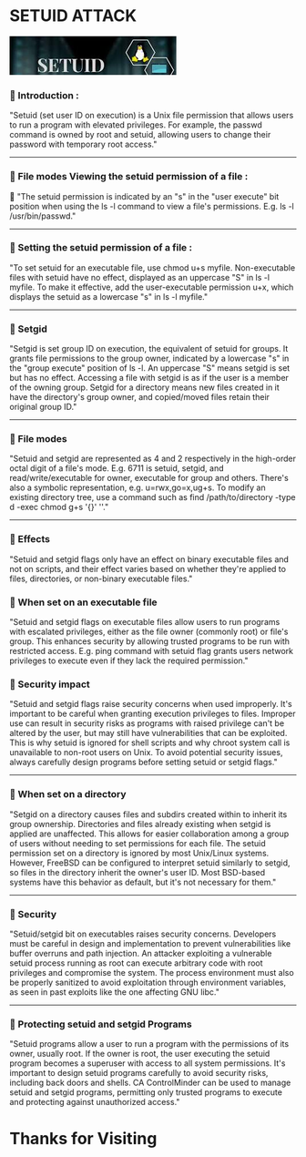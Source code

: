  SETUID ATTACK
=============

![logo](logo.jpeg)

### 🌟️ Introduction :

"Setuid (set user ID on execution) is a Unix file permission that allows users to run a program with elevated privileges. For example, the passwd command is owned by root and setuid, allowing users to change their password with temporary root access."
  

* * *

### 🌟️ File modes Viewing the setuid permission of a file :

🌟️ "The setuid permission is indicated by an "s" in the "user execute" bit position when using the ls -l command to view a file's permissions. E.g. ls -l /usr/bin/passwd."

* * *

### 🌟️ Setting the setuid permission of a file :

"To set setuid for an executable file, use chmod u+s myfile. Non-executable files with setuid have no effect, displayed as an uppercase "S" in ls -l myfile. To make it effective, add the user-executable permission u+x, which displays the setuid as a lowercase "s" in ls -l myfile."

* * *

### 🌟️ Setgid

"Setgid is set group ID on execution, the equivalent of setuid for groups. It grants file permissions to the group owner, indicated by a lowercase "s" in the "group execute" position of ls -l. An uppercase "S" means setgid is set but has no effect. Accessing a file with setgid is as if the user is a member of the owning group. Setgid for a directory means new files created in it have the directory's group owner, and copied/moved files retain their original group ID."
* * *

### 🌟️ File modes

"Setuid and setgid are represented as 4 and 2 respectively in the high-order octal digit of a file's mode. E.g. 6711 is setuid, setgid, and read/write/executable for owner, executable for group and others. There's also a symbolic representation, e.g. u=rwx,go=x,ug+s. To modify an existing directory tree, use a command such as find /path/to/directory -type d -exec chmod g+s '{}' '\'."

* * *

### 🌟️ Effects

"Setuid and setgid flags only have an effect on binary executable files and not on scripts, and their effect varies based on whether they're applied to files, directories, or non-binary executable files."

### 🌟️ When set on an executable file

"Setuid and setgid flags on executable files allow users to run programs with escalated privileges, either as the file owner (commonly root) or file's group. This enhances security by allowing trusted programs to be run with restricted access. E.g. ping command with setuid flag grants users network privileges to execute even if they lack the required permission."

### 🌟️ Security impact

"Setuid and setgid flags raise security concerns when used improperly. It's important to be careful when granting execution privileges to files. Improper use can result in security risks as programs with raised privilege can't be altered by the user, but may still have vulnerabilities that can be exploited. This is why setuid is ignored for shell scripts and why chroot system call is unavailable to non-root users on Unix. To avoid potential security issues, always carefully design programs before setting setuid or setgid flags."

* * *

### 🌟️ When set on a directory

"Setgid on a directory causes files and subdirs created within to inherit its group ownership. Directories and files already existing when setgid is applied are unaffected. This allows for easier collaboration among a group of users without needing to set permissions for each file. The setuid permission set on a directory is ignored by most Unix/Linux systems. However, FreeBSD can be configured to interpret setuid similarly to setgid, so files in the directory inherit the owner's user ID. Most BSD-based systems have this behavior as default, but it's not necessary for them."
* * *

### 🌟️ Security

"Setuid/setgid bit on executables raises security concerns. Developers must be careful in design and implementation to prevent vulnerabilities like buffer overruns and path injection. An attacker exploiting a vulnerable setuid process running as root can execute arbitrary code with root privileges and compromise the system. The process environment must also be properly sanitized to avoid exploitation through environment variables, as seen in past exploits like the one affecting GNU libc."
* * *

### 🌟️ Protecting setuid and setgid Programs

"Setuid programs allow a user to run a program with the permissions of its owner, usually root. If the owner is root, the user executing the setuid program becomes a superuser with access to all system permissions. It's important to design setuid programs carefully to avoid security risks, including back doors and shells. CA ControlMinder can be used to manage setuid and setgid programs, permitting only trusted programs to execute and protecting against unauthorized access."

Thanks for Visiting
===================
